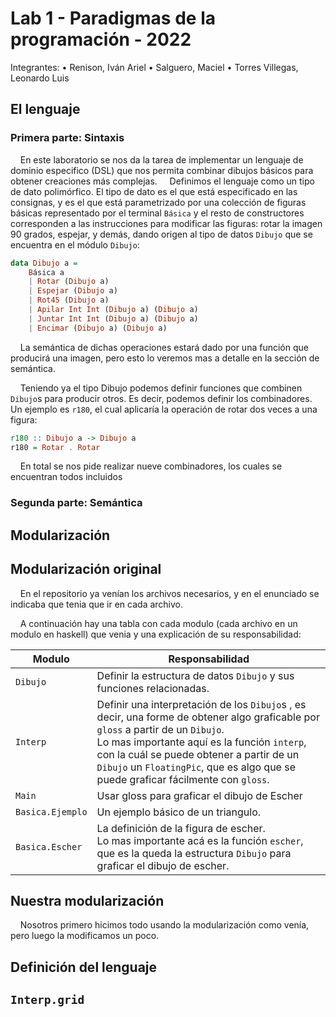 # Lab 1 - Paradigmas de la programación - 2022

Integrantes:
• Renison, Iván Ariel
• Salguero, Maciel
• Torres Villegas, Leonardo Luis

## El lenguaje

### Primera parte: Sintaxis

    En este laboratorio se nos da la tarea de implementar un lenguaje de dominio especifico (DSL) que nos permita combinar dibujos básicos para obtener creaciones más complejas. 
    Definimos el lenguaje como un tipo de dato polimórfico. El tipo de dato es el que está especificado en las consignas, y es el que está parametrizado por una colección de figuras básicas representado por el terminal `Básica` y el resto de constructores corresponden a las instrucciones para modificar las figuras: rotar la imagen 90 grados, espejar, y demás, dando origen al tipo de datos `Dibujo` que se encuentra en el módulo `Dibujo`:

```haskell
data Dibujo a =
    Básica a
    | Rotar (Dibujo a)
    | Espejar (Dibujo a)
    | Rot45 (Dibujo a)
    | Apilar Int Int (Dibujo a) (Dibujo a)
    | Juntar Int Int (Dibujo a) (Dibujo a)
    | Encimar (Dibujo a) (Dibujo a)
```

    La semántica de dichas operaciones estará dado por una función que producirá una imagen, pero esto lo veremos mas a detalle en la sección de semántica.

    Teniendo ya el tipo Dibujo podemos definir funciones que combinen `Dibujo`s para producir otros. Es decir, podemos definir los combinadores. Un ejemplo es `r180`, el cual aplicaría la operación de rotar dos veces a una figura:

```hs
r180 :: Dibujo a -> Dibujo a
r180 = Rotar . Rotar
```

    En total se nos pide realizar nueve combinadores, los cuales se encuentran todos incluidos 

### Segunda parte: Semántica

## Modularización

## Modularización original

    En el repositorio ya venían los archivos necesarios, y en el enunciado se indicaba que tenia que ir en cada archivo.

    A continuación hay una tabla con cada modulo (cada archivo en un modulo en haskell) que venia y una explicación de su responsabilidad:

| Modulo           | Responsabilidad                                                                                                                                                                                                                                                                                                       |
| ---------------- | --------------------------------------------------------------------------------------------------------------------------------------------------------------------------------------------------------------------------------------------------------------------------------------------------------------------- |
| `Dibujo`         | Definir la estructura de datos `Dibujo` y sus funciones relacionadas.                                                                                                                                                                                                                                                 |
| `Interp`         | Definir una interpretación de los `Dibujo`s , es decir, una forme de obtener algo graficable por `gloss` a partir de un `Dibujo`.<br/>Lo mas importante aquí es la función `interp`, con la cuál se puede obtener a partir de un `Dibujo` un `FloatingPic`, que es algo que se puede graficar fácilmente con `gloss`. |
| `Main`           | Usar gloss para graficar el dibujo de Escher                                                                                                                                                                                                                                                                          |
| `Basica.Ejemplo` | Un ejemplo básico de un triangulo.                                                                                                                                                                                                                                                                                    |
| `Basica.Escher`  | La definición de la figura de escher.<br/>Lo mas importante acá es la función `escher`, que es la queda la estructura `Dibujo` para graficar el dibujo de escher.                                                                                                                                                     |

## Nuestra modularización

    Nosotros primero hicimos todo usando la modularización como venía, pero luego la modificamos un poco.

## Definición del lenguaje

## `Interp.grid`
